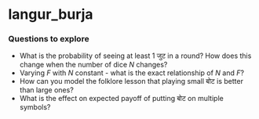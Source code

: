 # langur_burja

### Questions to explore
* What is the probability of seeing at least 1 जुट in a round? How does this change when the number of dice $N$ changes?
* Varying $F$ with $N$ constant - what is the exact relationship of $N$ and $F$?
* How can you model the folklore lesson that playing small बोट is better than large ones?
* What is the effect on expected payoff of putting बोट on multiple symbols? 
